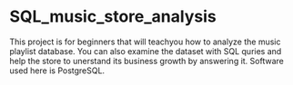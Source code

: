 # SQL_music_store_analysis
This project is for beginners that will teachyou how to analyze the music playlist database. You can also examine the dataset with SQL quries and help the store to unerstand its business growth by answering it.
Software used here is PostgreSQL.
